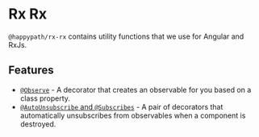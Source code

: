 # Rx Rx

`@happypath/rx-rx` contains utility functions that we use for Angular and RxJs.

## Features

- [`@Observe`](docs/observe.md) - A decorator that creates an observable for you based on a class property.
- [`@AutoUnsubscribe` and `@Subscribes`](docs/auto-unsubscribe.md) - A pair of decorators that automatically unsubscribes from observables when a component is destroyed.
